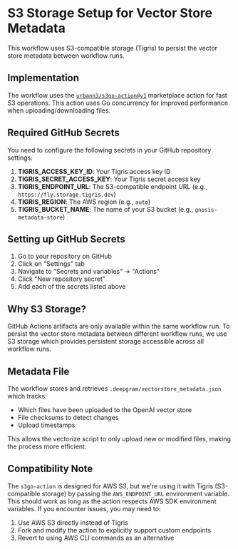 # S3 Storage Setup for Vector Store Metadata

This workflow uses S3-compatible storage (Tigris) to persist the vector store metadata between workflow runs.

## Implementation

The workflow uses the [`urbann3/s3go-action@v1`](https://github.com/marketplace/actions/s3go-action) marketplace action for fast S3 operations. This action uses Go concurrency for improved performance when uploading/downloading files.

## Required GitHub Secrets

You need to configure the following secrets in your GitHub repository settings:

1. **TIGRIS_ACCESS_KEY_ID**: Your Tigris access key ID
2. **TIGRIS_SECRET_ACCESS_KEY**: Your Tigris secret access key
3. **TIGRIS_ENDPOINT_URL**: The S3-compatible endpoint URL (e.g., `https://fly.storage.tigris.dev`)
4. **TIGRIS_REGION**: The AWS region (e.g., `auto`)
5. **TIGRIS_BUCKET_NAME**: The name of your S3 bucket (e.g., `gnosis-metadata-store`)

## Setting up GitHub Secrets

1. Go to your repository on GitHub
2. Click on "Settings" tab
3. Navigate to "Secrets and variables" → "Actions"
4. Click "New repository secret"
5. Add each of the secrets listed above

## Why S3 Storage?

GitHub Actions artifacts are only available within the same workflow run. To persist the vector store metadata between different workflow runs, we use S3 storage which provides persistent storage accessible across all workflow runs.

## Metadata File

The workflow stores and retrieves `.deepgram/vectorstore_metadata.json` which tracks:

- Which files have been uploaded to the OpenAI vector store
- File checksums to detect changes
- Upload timestamps

This allows the vectorize script to only upload new or modified files, making the process more efficient.

## Compatibility Note

The `s3go-action` is designed for AWS S3, but we're using it with Tigris (S3-compatible storage) by passing the `AWS_ENDPOINT_URL` environment variable. This should work as long as the action respects AWS SDK environment variables. If you encounter issues, you may need to:

1. Use AWS S3 directly instead of Tigris
2. Fork and modify the action to explicitly support custom endpoints
3. Revert to using AWS CLI commands as an alternative

